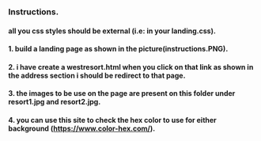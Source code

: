 ### Instructions.


#### all you css styles should be external (i.e: in your landing.css).
#### 1. build a landing page as shown in the picture(instructions.PNG).

#### 2. i have create a westresort.html when you click on  that link as shown in the address section i should be redirect to that page.

#### 3.  the images to be use on the page  are present on this folder under resort1.jpg and resort2.jpg.
#### 4. you can use this site to check the hex color to use for either background (https://www.color-hex.com/).

